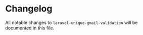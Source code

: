 # Changelog

All notable changes to `laravel-unique-gmail-validation` will be documented in this file.